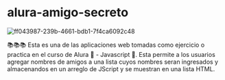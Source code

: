 # alura-amigo-secreto

![ff043987-239b-4661-bdb1-7f4ca6092c48](https://github.com/user-attachments/assets/fa0561ab-7ccf-4a57-ac6a-c48ce3b0343f)

:books::books::books: Esta es una de las aplicaciones web tomadas como ejercicio o practica en el curso de Alura  :clap: - Javascript  :clap:. Esta permite a los usuarios agregar nombres de amigos a una lista cuyos nombres seran ingresados y almacenandos en un arreglo de JScript y se muestran en una lista HTML.

